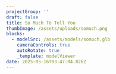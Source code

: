 ```yaml
---
projectGroup: ''
draft: false
title: So Much To Tell You
thumbImage: /assets/uploads/somuch.png
blocks:
  - modelSrc: /assets/models/somuch.glb
    cameraControls: true
    autoRotate: true
    _template: modelViewer
date: 2025-05-16T03:47:04.826Z
---
```


